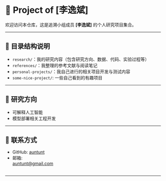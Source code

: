 # 🧪 Project of [李逸斌]

欢迎访问本仓库，这是追溯小组成员 **[李逸斌]** 的个人研究项目集合。

---

## 📁 目录结构说明

- `research/`：我的研究内容（包含研究方向、数据、代码、实验过程等）
- `references/`：我整理的参考文献与阅读笔记
- `personal-projects/`：我自己进行的相关项目开发与测试内容
- `some-nice-project/`: 一些自己看到的有趣项目
---

## 🎯 研究方向

- 可解释人工智能
- 模型部署相关工程开发

---

## 🔗 联系方式

- GitHub: [auntunt](https://github.com/auntunt)
- 邮箱: auntunt@gmail.com                                                                                                                                                                                                      

---

